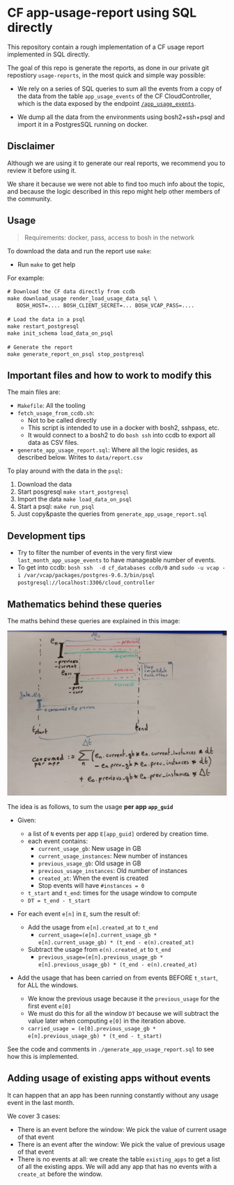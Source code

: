 CF app-usage-report using SQL directly
======================================

This repository contain a rough implementation of a CF usage report implemented in SQL directly.

The goal of this repo is generate the reports, as done in our private
git repostiory `usage-reports`, in the most quick and simple way possible:

* We rely on a series of SQL queries to sum all the events from a copy of the data from the table `app_usage_events` of the CF CloudController, which is
the data exposed by the endpoint [`/app_usage_events`](https://docs.cloudfoundry.org/running/managing-cf/usage-events.html).

* We dump all the data from the environments using bosh2+ssh+psql and import it in a PostgresSQL running on docker.

Disclaimer
----------

Although we are using it to generate our real reports, we recommend you to review it before using it.

We share it because we were not able to find too much info about the topic,
and because the logic described in this repo might help other members of the
community.

Usage
-----

> Requirements: docker, pass, access to bosh in the network

To download the data and run the report use `make`:

* Run `make` to get help

For example:

```
# Download the CF data directly from ccdb
make download_usage render_load_usage_data_sql \
   BOSH_HOST=.... BOSH_CLIENT_SECRET=... BOSH_VCAP_PASS=....

# Load the data in a psql
make restart_postgresql
make init_schema load_data_on_psql

# Generate the report
make generate_report_on_psql stop_postgresql
```

Important files and how to work to modify this
-----------------------------------------------

The main files are:

* `Makefile`: All the tooling
* `fetch_usage_from_ccdb.sh`:
  * Not to be called directly
  * This script is intended to use in a docker with bosh2, sshpass, etc.
  * It would connect to a bosh2 to do `bosh ssh` into ccdb to export all data as CSV files.
* `generate_app_usage_report.sql`: Where all the logic resides, as described below. Writes to `data/report.csv`

To play around with the data in the `psql`:

 1. Download the data
 2. Start posgresql `make start_postgresql`
 3. Import the data `make load_data_on_psql`
 4. Start a psql: `make run_psql`
 5. Just copy&paste the queries from `generate_app_usage_report.sql`

Development tips
------------------

* Try to filter the number of events in the very first view `last_month_app_usage_events` to have manageable number of events.
* To get into ccdb: `bosh ssh  -d cf_databases ccdb/0` and `sudo -u vcap -i /var/vcap/packages/postgres-9.6.3/bin/psql postgresql://localhost:3306/cloud_controller`

Mathematics behind these queries
--------------------------------

The maths behind these queries are explained in this image:

![CF events aggregation](images/app_usage_maths.jpeg)

The idea is as follows, to sum the usage **per app `app_guid`**

* Given:
  * a list of `N` events per app `E[app_guid]` ordered by creation time.
  * each event contains:
    * `current_usage_gb`: New usage in GB
    * `current_usage_instances`: New number of instances
    * `previous_usage_gb`: Old usage in GB
    * `previous_usage_instances`: Old number of instances
    * `created_at`: When the event is created
    * Stop events will have `#instances = 0`
  * `t_start` and `t_end`: times for the usage window to compute
  * `DT = t_end - t_start`

* For each event `e[n]` in `E`, sum the result of:
  * Add the usage from `e[n].created_at` to `t_end`
    * `current_usage=(e[n].current_usage_gb * e[n].current_usage_gb) * (t_end - e(n).created_at)`
  * Subtract the usage from `e(n).created_at` to `t_end`
    * `previous_usage=(e[n].previous_usage_gb * e[n].previous_usage_gb) * (t_end - e(n).created_at)`

* Add the usage that has been carried on from events BEFORE `t_start`, for ALL the windows.
  * We know the previous usage because it the `previous_usage` for the first event `e[0]`
  * We must do this for all the window `DT` because we will subtract the value later when computing `e[0]` in the iteration above.
  * `carried_usage = (e[0].previous_usage_gb *  e[n].previous_usage_gb) * (t_end - t_start)`

See the code and comments in `./generate_app_usage_report.sql` to see how this is implemented.

Adding usage of existing apps without events
--------------------------------------------

It can happen that an app has been running constantly without any usage event in the last month.

We cover 3 cases:

* There is an event before the window: We pick the value of current usage of that event
* There is an event after the window: We pick the value of previous usage of that event
* There is no events at all: we create the table `existing_apps` to get a list of all
   the existing apps. We will add any app that has no events with a `create_at` before the window.

